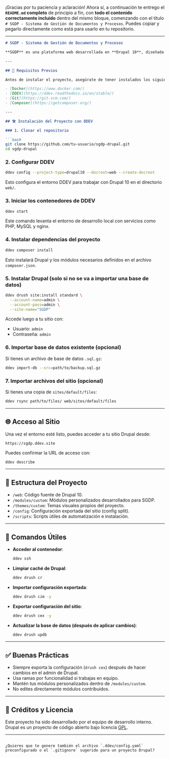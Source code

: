 ¡Gracias por tu paciencia y aclaración! Ahora sí, a continuación te entrego el **`README.md` completo** de principio a fin, con **todo el contenido correctamente incluido** dentro del mismo bloque, comenzando con el título `# SGDP - Sistema de Gestión de Documentos y Procesos`. Puedes copiar y pegarlo directamente como está para usarlo en tu repositorio.

---

````markdown
# SGDP - Sistema de Gestión de Documentos y Procesos

**SGDP** es una plataforma web desarrollada en **Drupal 10**, diseñada para optimizar y centralizar el manejo de documentos relacionados con proveedores. Con este sistema, tu empresa podrá gestionar de forma eficiente la **recepción, validación, almacenamiento y seguimiento** de toda la documentación requerida para operar con tus proveedores, garantizando el **cumplimiento normativo** y la **trazabilidad** de los procesos.

---

## 🚀 Requisitos Previos

Antes de instalar el proyecto, asegúrate de tener instalados los siguientes componentes:

- [Docker](https://www.docker.com/)
- [DDEV](https://ddev.readthedocs.io/en/stable/)
- [Git](https://git-scm.com/)
- [Composer](https://getcomposer.org/)

---

## 🛠️ Instalación del Proyecto con DDEV

### 1. Clonar el repositorio

```bash
git clone https://github.com/tu-usuario/sgdp-drupal.git
cd sgdp-drupal
````

### 2. Configurar DDEV

```bash
ddev config --project-type=drupal10 --docroot=web --create-docroot
```

Esto configura el entorno DDEV para trabajar con Drupal 10 en el directorio `web/`.

### 3. Iniciar los contenedores de DDEV

```bash
ddev start
```

Este comando levanta el entorno de desarrollo local con servicios como PHP, MySQL y nginx.

### 4. Instalar dependencias del proyecto

```bash
ddev composer install
```

Esto instalará Drupal y los módulos necesarios definidos en el archivo `composer.json`.

### 5. Instalar Drupal (solo si no se va a importar una base de datos)

```bash
ddev drush site:install standard \
  --account-name=admin \
  --account-pass=admin \
  --site-name="SGDP"
```

Accede luego a tu sitio con:

* Usuario: `admin`
* Contraseña: `admin`

### 6. Importar base de datos existente (opcional)

Si tienes un archivo de base de datos `.sql.gz`:

```bash
ddev import-db --src=path/to/backup.sql.gz
```

### 7. Importar archivos del sitio (opcional)

Si tienes una copia de `sites/default/files`:

```bash
ddev rsync path/to/files/ web/sites/default/files
```

---

## 🌐 Acceso al Sitio

Una vez el entorno esté listo, puedes acceder a tu sitio Drupal desde:

```
https://sgdp.ddev.site
```

Puedes confirmar la URL de acceso con:

```bash
ddev describe
```

---

## 📁 Estructura del Proyecto

* `/web`: Código fuente de Drupal 10.
* `/modules/custom`: Módulos personalizados desarrollados para SGDP.
* `/themes/custom`: Temas visuales propios del proyecto.
* `/config`: Configuración exportada del sitio (config split).
* `/scripts`: Scripts útiles de automatización e instalación.

---

## 🧪 Comandos Útiles

* **Acceder al contenedor**:

  ```bash
  ddev ssh
  ```

* **Limpiar caché de Drupal**:

  ```bash
  ddev drush cr
  ```

* **Importar configuración exportada**:

  ```bash
  ddev drush cim -y
  ```

* **Exportar configuración del sitio**:

  ```bash
  ddev drush cex -y
  ```

* **Actualizar la base de datos (después de aplicar cambios)**:

  ```bash
  ddev drush updb
  ```

---

## ✅ Buenas Prácticas

* Siempre exporta la configuración (`drush cex`) después de hacer cambios en el admin de Drupal.
* Usa ramas por funcionalidad si trabajas en equipo.
* Mantén tus módulos personalizados dentro de `/modules/custom`.
* No edites directamente módulos contribuidos.

---

## 🧩 Créditos y Licencia

Este proyecto ha sido desarrollado por el equipo de desarrollo interno.
Drupal es un proyecto de código abierto bajo licencia [GPL](https://www.gnu.org/licenses/gpl-2.0.html).

---

```

¿Quieres que te genere también el archivo `.ddev/config.yaml` preconfigurado o el `.gitignore` sugerido para un proyecto Drupal?
```
